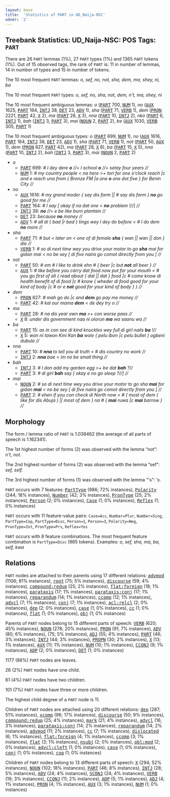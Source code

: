 ```yaml
---
layout: base
title:  'Statistics of PART in UD_Naija-NSC'
udver: '2'
---
```


## Treebank Statistics: UD_Naija-NSC: POS Tags: `PART`

There are 26 `PART` lemmas (1%), 27 `PART` types (1%) and 1365 `PART` tokens (1%).
Out of 15 observed tags, the rank of `PART` is: 11 in number of lemmas, 14 in number of types and 15 in number of tokens.

The 10 most frequent `PART` lemmas: <em>o, sef, no, not, sha, dem, ma, shey, ni, ba</em>

The 10 most frequent `PART` types:  <em>o, sef, no, sha, not, dem, n't, ma, shey, ni</em>

The 10 most frequent ambiguous lemmas: <em>o</em> (<tt><a href="pcm_nsc-pos-PART.html">PART</a></tt> 700, <tt><a href="pcm_nsc-pos-NUM.html">NUM</a></tt> 1), <em>no</em> (<tt><a href="pcm_nsc-pos-AUX.html">AUX</a></tt> 1625, <tt><a href="pcm_nsc-pos-PART.html">PART</a></tt> 164, <tt><a href="pcm_nsc-pos-INTJ.html">INTJ</a></tt> 38, <tt><a href="pcm_nsc-pos-DET.html">DET</a></tt> 23, <tt><a href="pcm_nsc-pos-ADV.html">ADV</a></tt> 1), <em>sha</em> (<tt><a href="pcm_nsc-pos-PART.html">PART</a></tt> 71, <tt><a href="pcm_nsc-pos-VERB.html">VERB</a></tt> 1), <em>dem</em> (<tt><a href="pcm_nsc-pos-PRON.html">PRON</a></tt> 2221, <tt><a href="pcm_nsc-pos-PART.html">PART</a></tt> 42, <tt><a href="pcm_nsc-pos-X.html">X</a></tt> 2), <em>ma</em> (<tt><a href="pcm_nsc-pos-PART.html">PART</a></tt> 28, <tt><a href="pcm_nsc-pos-X.html">X</a></tt> 3), <em>nna</em> (<tt><a href="pcm_nsc-pos-PART.html">PART</a></tt> 10, <tt><a href="pcm_nsc-pos-INTJ.html">INTJ</a></tt> 2), <em>nko</em> (<tt><a href="pcm_nsc-pos-PART.html">PART</a></tt> 6, <tt><a href="pcm_nsc-pos-INTJ.html">INTJ</a></tt> 1), <em>bah</em> (<tt><a href="pcm_nsc-pos-INTJ.html">INTJ</a></tt> 3, <tt><a href="pcm_nsc-pos-PART.html">PART</a></tt> 3), <em>mai</em> (<tt><a href="pcm_nsc-pos-NOUN.html">NOUN</a></tt> 2, <tt><a href="pcm_nsc-pos-PART.html">PART</a></tt> 2), <em>be</em> (<tt><a href="pcm_nsc-pos-AUX.html">AUX</a></tt> 1030, <tt><a href="pcm_nsc-pos-VERB.html">VERB</a></tt> 305, <tt><a href="pcm_nsc-pos-PART.html">PART</a></tt> 1)

The 10 most frequent ambiguous types:  <em>o</em> (<tt><a href="pcm_nsc-pos-PART.html">PART</a></tt> 699, <tt><a href="pcm_nsc-pos-NUM.html">NUM</a></tt> 1), <em>no</em> (<tt><a href="pcm_nsc-pos-AUX.html">AUX</a></tt> 1616, <tt><a href="pcm_nsc-pos-PART.html">PART</a></tt> 164, <tt><a href="pcm_nsc-pos-INTJ.html">INTJ</a></tt> 38, <tt><a href="pcm_nsc-pos-DET.html">DET</a></tt> 23, <tt><a href="pcm_nsc-pos-ADV.html">ADV</a></tt> 1), <em>sha</em> (<tt><a href="pcm_nsc-pos-PART.html">PART</a></tt> 71, <tt><a href="pcm_nsc-pos-VERB.html">VERB</a></tt> 1), <em>not</em> (<tt><a href="pcm_nsc-pos-PART.html">PART</a></tt> 50, <tt><a href="pcm_nsc-pos-AUX.html">AUX</a></tt> 1), <em>dem</em> (<tt><a href="pcm_nsc-pos-PRON.html">PRON</a></tt> 827, <tt><a href="pcm_nsc-pos-PART.html">PART</a></tt> 42), <em>ma</em> (<tt><a href="pcm_nsc-pos-PART.html">PART</a></tt> 28, <tt><a href="pcm_nsc-pos-X.html">X</a></tt> 8), <em>ba</em> (<tt><a href="pcm_nsc-pos-PART.html">PART</a></tt> 15, <tt><a href="pcm_nsc-pos-X.html">X</a></tt> 5), <em>nna</em> (<tt><a href="pcm_nsc-pos-PART.html">PART</a></tt> 10, <tt><a href="pcm_nsc-pos-INTJ.html">INTJ</a></tt> 2), <em>bah</em> (<tt><a href="pcm_nsc-pos-INTJ.html">INTJ</a></tt> 3, <tt><a href="pcm_nsc-pos-PART.html">PART</a></tt> 3), <em>mai</em> (<tt><a href="pcm_nsc-pos-NOUN.html">NOUN</a></tt> 2, <tt><a href="pcm_nsc-pos-PART.html">PART</a></tt> 2)


* <em>o</em>
  * <tt><a href="pcm_nsc-pos-PART.html">PART</a></tt> 699: <em># I dey dere <b>o</b> //= I school <b>o</b> //= setay four years //</em>
  * <tt><a href="pcm_nsc-pos-NUM.html">NUM</a></tt> 1: <em># my country people < na here >+ tori for one o'clock reach |c and e reach una from { Bronze FM |a one <b>o</b> one dot five } for Benin City //</em>
* <em>no</em>
  * <tt><a href="pcm_nsc-pos-AUX.html">AUX</a></tt> 1616: <em># my grand moder { say dis farm || # say dis farm } <b>no</b> go good for me //</em>
  * <tt><a href="pcm_nsc-pos-PART.html">PART</a></tt> 164: <em># I say [ okay if na dat one < <b>no</b> problem !//] //</em>
  * <tt><a href="pcm_nsc-pos-INTJ.html">INTJ</a></tt> 38: <em><b>no</b> //= e be like burn plantain //</em>
  * <tt><a href="pcm_nsc-pos-DET.html">DET</a></tt> 23: <em>because <b>no</b> money //</em>
  * <tt><a href="pcm_nsc-pos-ADV.html">ADV</a></tt> 1: <em># all di { bad |r bad } tings wey I dey do before < # I do dem <b>no</b> more //</em>
* <em>sha</em>
  * <tt><a href="pcm_nsc-pos-PART.html">PART</a></tt> 71: <em># but < later on < one of di female <b>sha</b> { wan || wan || don } die //</em>
  * <tt><a href="pcm_nsc-pos-VERB.html">VERB</a></tt> 1: <em># so di next time wey you drive your motor to go <b>sha</b> mai for gidan mai < no be sey [ di five naira go comot directly from you ] //</em>
* <em>not</em>
  * <tt><a href="pcm_nsc-pos-PART.html">PART</a></tt> 50: <em># em # I like to drink ehn # { beer |c but <b>not</b> all beer } //</em>
  * <tt><a href="pcm_nsc-pos-AUX.html">AUX</a></tt> 1: <em># like before you carry dat food now put for your mouth < # you go first of all { read about { dat || dat } food |c # come know di health benefit of di food |c # know { wheder di food good for your kind of body |c # or e <b>not</b> good for your kind of body } } //</em>
* <em>dem</em>
  * <tt><a href="pcm_nsc-pos-PRON.html">PRON</a></tt> 827: <em># mah go do |c and <b>dem</b> go pay me money //</em>
  * <tt><a href="pcm_nsc-pos-PART.html">PART</a></tt> 42: <em># kai our mama <b>dem</b> < de dey try o //</em>
* <em>ma</em>
  * <tt><a href="pcm_nsc-pos-PART.html">PART</a></tt> 28: <em># na dis year own <b>ma</b> >+ con worse pass //</em>
  * <tt><a href="pcm_nsc-pos-X.html">X</a></tt> 8: <em>under dis government naa ni olorun <b>ma</b> wa saanu wa //</em>
* <em>ba</em>
  * <tt><a href="pcm_nsc-pos-PART.html">PART</a></tt> 15: <em>as in con see di kind knuckles wey full di girl nails <b>ba</b> !//</em>
  * <tt><a href="pcm_nsc-pos-X.html">X</a></tt> 5: <em>won ni tawon Kini Kan <b>ba</b> wole { pelu ibon |c pelu bullet } ogbeni dubule //</em>
* <em>nna</em>
  * <tt><a href="pcm_nsc-pos-PART.html">PART</a></tt> 10: <em># <b>nna</b> to tell you di truth < # dis country no work //</em>
  * <tt><a href="pcm_nsc-pos-INTJ.html">INTJ</a></tt> 2: <em><b>nna</b> bae < im no be small thing //</em>
* <em>bah</em>
  * <tt><a href="pcm_nsc-pos-INTJ.html">INTJ</a></tt> 3: <em># I don add my garden egg >+ be dat <b>bah</b> ?//</em>
  * <tt><a href="pcm_nsc-pos-PART.html">PART</a></tt> 3: <em># di girl <b>bah</b> say [ okay e no go sleep ?//] //</em>
* <em>mai</em>
  * <tt><a href="pcm_nsc-pos-NOUN.html">NOUN</a></tt> 2: <em># so di next time wey you drive your motor to go sha <b>mai</b> for gidan <b>mai</b> < no be sey [ di five naira go comot directly from you ] //</em>
  * <tt><a href="pcm_nsc-pos-PART.html">PART</a></tt> 2: <em># ehen if you con check di North now < # { most of dem ( like for dis Abuja ) || most of dem } na # { <b>mai</b> ruwa |c <b>mai</b> barrow } //</em>

## Morphology

The form / lemma ratio of `PART` is 1.038462 (the average of all parts of speech is 1.162341).

The 1st highest number of forms (2) was observed with the lemma “not”: <em>n't, not</em>.

The 2nd highest number of forms (2) was observed with the lemma “sef”: <em>sef, self</em>.

The 3rd highest number of forms (1) was observed with the lemma “'s”: <em>'s</em>.

`PART` occurs with 7 features: <tt><a href="pcm_nsc-feat-PartType.html">PartType</a></tt> (986; 72% instances), <tt><a href="pcm_nsc-feat-Polarity.html">Polarity</a></tt> (244; 18% instances), <tt><a href="pcm_nsc-feat-Number.html">Number</a></tt> (42; 3% instances), <tt><a href="pcm_nsc-feat-PronType.html">PronType</a></tt> (25; 2% instances), <tt><a href="pcm_nsc-feat-Person.html">Person</a></tt> (2; 0% instances), <tt><a href="pcm_nsc-feat-Case.html">Case</a></tt> (1; 0% instances), <tt><a href="pcm_nsc-feat-Reflex.html">Reflex</a></tt> (1; 0% instances)

`PART` occurs with 11 feature-value pairs: `Case=Acc`, `Number=Plur`, `Number=Sing`, `PartType=Cop`, `PartType=Disc`, `Person=1`, `Person=3`, `Polarity=Neg`, `PronType=Int`, `PronType=Prs`, `Reflex=Yes`

`PART` occurs with 8 feature combinations.
The most frequent feature combination is `PartType=Disc` (985 tokens).
Examples: <em>o, sef, sha, ma, ba, self, kwa</em>


## Relations

`PART` nodes are attached to their parents using 17 different relations: <tt><a href="pcm_nsc-dep-advmod.html">advmod</a></tt> (1106; 81% instances), <tt><a href="pcm_nsc-dep-root.html">root</a></tt> (75; 5% instances), <tt><a href="pcm_nsc-dep-discourse.html">discourse</a></tt> (59; 4% instances), <tt><a href="pcm_nsc-dep-compound-redup.html">compound:redup</a></tt> (25; 2% instances), <tt><a href="pcm_nsc-dep-flat-foreign.html">flat:foreign</a></tt> (18; 1% instances), <tt><a href="pcm_nsc-dep-parataxis.html">parataxis</a></tt> (17; 1% instances), <tt><a href="pcm_nsc-dep-parataxis-conj.html">parataxis:conj</a></tt> (17; 1% instances), <tt><a href="pcm_nsc-dep-reparandum.html">reparandum</a></tt> (14; 1% instances), <tt><a href="pcm_nsc-dep-ccomp.html">ccomp</a></tt> (12; 1% instances), <tt><a href="pcm_nsc-dep-advcl.html">advcl</a></tt> (7; 1% instances), <tt><a href="pcm_nsc-dep-conj.html">conj</a></tt> (7; 1% instances), <tt><a href="pcm_nsc-dep-acl-relcl.html">acl:relcl</a></tt> (2; 0% instances), <tt><a href="pcm_nsc-dep-dep.html">dep</a></tt> (2; 0% instances), <tt><a href="pcm_nsc-dep-case.html">case</a></tt> (1; 0% instances), <tt><a href="pcm_nsc-dep-cc.html">cc</a></tt> (1; 0% instances), <tt><a href="pcm_nsc-dep-flat.html">flat</a></tt> (1; 0% instances), <tt><a href="pcm_nsc-dep-obj.html">obj</a></tt> (1; 0% instances)

Parents of `PART` nodes belong to 15 different parts of speech: <tt><a href="pcm_nsc-pos-VERB.html">VERB</a></tt> (620; 45% instances), <tt><a href="pcm_nsc-pos-NOUN.html">NOUN</a></tt> (278; 20% instances), <tt><a href="pcm_nsc-pos-PRON.html">PRON</a></tt> (91; 7% instances), <tt><a href="pcm_nsc-pos-ADV.html">ADV</a></tt> (80; 6% instances),  (75; 5% instances), <tt><a href="pcm_nsc-pos-ADJ.html">ADJ</a></tt> (55; 4% instances), <tt><a href="pcm_nsc-pos-PART.html">PART</a></tt> (46; 3% instances), <tt><a href="pcm_nsc-pos-INTJ.html">INTJ</a></tt> (44; 3% instances), <tt><a href="pcm_nsc-pos-PROPN.html">PROPN</a></tt> (30; 2% instances), <tt><a href="pcm_nsc-pos-X.html">X</a></tt> (13; 1% instances), <tt><a href="pcm_nsc-pos-AUX.html">AUX</a></tt> (11; 1% instances), <tt><a href="pcm_nsc-pos-NUM.html">NUM</a></tt> (10; 1% instances), <tt><a href="pcm_nsc-pos-CCONJ.html">CCONJ</a></tt> (9; 1% instances), <tt><a href="pcm_nsc-pos-ADP.html">ADP</a></tt> (2; 0% instances), <tt><a href="pcm_nsc-pos-DET.html">DET</a></tt> (1; 0% instances)

1177 (86%) `PART` nodes are leaves.

26 (2%) `PART` nodes have one child.

61 (4%) `PART` nodes have two children.

101 (7%) `PART` nodes have three or more children.

The highest child degree of a `PART` node is 11.

Children of `PART` nodes are attached using 20 different relations: <tt><a href="pcm_nsc-dep-dep.html">dep</a></tt> (287; 51% instances), <tt><a href="pcm_nsc-dep-xcomp.html">xcomp</a></tt> (96; 17% instances), <tt><a href="pcm_nsc-dep-discourse.html">discourse</a></tt> (50; 9% instances), <tt><a href="pcm_nsc-dep-compound-redup.html">compound:redup</a></tt> (25; 4% instances), <tt><a href="pcm_nsc-dep-mark.html">mark</a></tt> (21; 4% instances), <tt><a href="pcm_nsc-dep-advcl.html">advcl</a></tt> (16; 3% instances), <tt><a href="pcm_nsc-dep-parataxis-conj.html">parataxis:conj</a></tt> (14; 2% instances), <tt><a href="pcm_nsc-dep-reparandum.html">reparandum</a></tt> (14; 2% instances), <tt><a href="pcm_nsc-dep-advmod.html">advmod</a></tt> (11; 2% instances), <tt><a href="pcm_nsc-dep-cc.html">cc</a></tt> (7; 1% instances), <tt><a href="pcm_nsc-dep-dislocated.html">dislocated</a></tt> (6; 1% instances), <tt><a href="pcm_nsc-dep-flat-foreign.html">flat:foreign</a></tt> (4; 1% instances), <tt><a href="pcm_nsc-dep-ccomp.html">ccomp</a></tt> (3; 1% instances), <tt><a href="pcm_nsc-dep-flat.html">flat</a></tt> (3; 1% instances), <tt><a href="pcm_nsc-dep-nsubj.html">nsubj</a></tt> (2; 0% instances), <tt><a href="pcm_nsc-dep-obl-mod.html">obl:mod</a></tt> (2; 0% instances), <tt><a href="pcm_nsc-dep-advcl-cleft.html">advcl:cleft</a></tt> (1; 0% instances), <tt><a href="pcm_nsc-dep-case.html">case</a></tt> (1; 0% instances), <tt><a href="pcm_nsc-dep-conj.html">conj</a></tt> (1; 0% instances), <tt><a href="pcm_nsc-dep-cop.html">cop</a></tt> (1; 0% instances)

Children of `PART` nodes belong to 13 different parts of speech: <tt><a href="pcm_nsc-pos-X.html">X</a></tt> (294; 52% instances), <tt><a href="pcm_nsc-pos-NOUN.html">NOUN</a></tt> (102; 18% instances), <tt><a href="pcm_nsc-pos-PART.html">PART</a></tt> (46; 8% instances), <tt><a href="pcm_nsc-pos-INTJ.html">INTJ</a></tt> (28; 5% instances), <tt><a href="pcm_nsc-pos-ADV.html">ADV</a></tt> (24; 4% instances), <tt><a href="pcm_nsc-pos-SCONJ.html">SCONJ</a></tt> (24; 4% instances), <tt><a href="pcm_nsc-pos-VERB.html">VERB</a></tt> (19; 3% instances), <tt><a href="pcm_nsc-pos-CCONJ.html">CCONJ</a></tt> (11; 2% instances), <tt><a href="pcm_nsc-pos-ADP.html">ADP</a></tt> (5; 1% instances), <tt><a href="pcm_nsc-pos-ADJ.html">ADJ</a></tt> (4; 1% instances), <tt><a href="pcm_nsc-pos-PRON.html">PRON</a></tt> (4; 1% instances), <tt><a href="pcm_nsc-pos-AUX.html">AUX</a></tt> (3; 1% instances), <tt><a href="pcm_nsc-pos-NUM.html">NUM</a></tt> (1; 0% instances)


